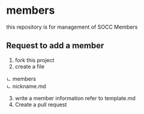 # members
this repository is for management of SOCC Members

## Request to add a member
1. fork this project
2. create a file

 ㄴ members          <br />
    ㄴ nickname.md
    
3. write a member information refer to template.md
4. Create a pull request

